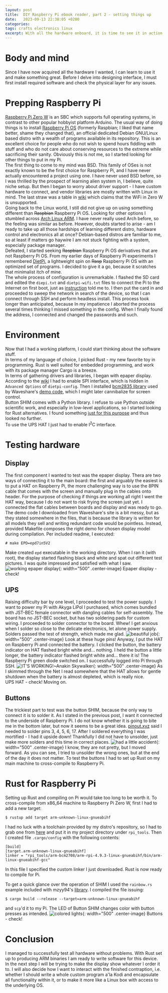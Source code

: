 ```yaml
---
layout: post
title:  DIY Raspberry Pi ebook reader, part 2 - setting things up
date:   2023-09-13 22:38:05 +0200
categories:
tags: crafts electronics linux
excerpt: With all the hardware onboard, it is time to see it in action. I have to test it before assembly.
---
```


# Body and mind

Since I have now acquired all the hardware I wanted, I can learn to use it and make something great. Before I delve into designing interface, I must first install required software and check the physical layer for any issues. 

# Prepping Raspberry Pi

[Raspberry Pi Zero W](https://www.raspberrypi.com/products/raspberry-pi-zero-w/) is an SBC which supports full operating systems, in contrast to other popular hobbyist platform Arduino. The usual way of doing things is to install [Raspberry Pi OS](https://www.raspberrypi.com/software/) (formerly Raspbian; I liked that name better, shame they changed that), an official dedicated Debian GNU/Linux based distro with a wealth of programs available in its repository. This is an excellent choice for people who do not wish to spend hours fiddling with stuff and who do not care about conserving resources to the extreme while sacrificing their sanity. Obviously this is not me, so I started looking for other things to put in my Pi.  
The first thing to come to my mind was BSD. This family of OSes is not exactly known to be the first choice for Raspberry Pi, and I have never actually encountered a project using one. I have never used BSD before, so I was thrilled by the prospect of learning alien system in, I believe, quite niche setup. But then I began to worry about driver support - I have custom hardware to connect, and vendor libraries are mostly written with Linux in mind. The last straw was a table in [wiki](https://wiki.freebsd.org/arm/Raspberry%20Pi) which claims that the WiFi in Zero W is unsupported.  
Going back to the Linux world, I still did not give up on using something different than ~~Raspbian~~ Raspberry Pi OS. Looking for other options I stumbled across [Arch Linux ARM](https://archlinuxarm.org/). I have never really used Arch before, so the feeling was similar as before. However, doubts started to arise - am I ready to take up all those hardships of learning different distro, hardware control and electronics all at once? Debian-based distros are familiar to me, so at least if matters go haywire I am not stuck fighting with a system, especially package manager.  
Defeated, I started seeking ~~Raspbian~~ Raspberry Pi OS derivatives that are not Raspberry Pi OS. From my earlier days of Raspberry Pi experiments I remembered [DietPi](https://dietpi.com/), a lightweight spin on ~~Rasp~~ Raspberry Pi OS with an optimized set of programs. I decided to give it a go, because it scratches that minimalist itch of mine.  
The whole process of configuration is unremarkable. I flashed the SD card and edited the `diepi.txt` and `dietpi-wifi.txt` files to connect the Pi to the Internet on first boot, just as [instruction](https://dietpi.com/docs/install/) told me to. I then put the card in and proceeded to sweep the network in search of the device, so that I can connect through SSH and perform headless install. This process took longer than anticipated, because In my impatience I aborted the process several times thinking I missed something in the config. When I finally found the address, I connected and changed the passwords and such.

# Environment

Now that I had a working platform, I could start thinking about the software stuff.  
In terms of my language of choice, I picked Rust - my new favorite toy in programming. Rust is well suited for embedded programming, and work with its package manager Cargo is a breeze.  
In terms of gathering drivers and libraries, I began with epaper display. According to the [wiki](https://www.waveshare.com/wiki/7.5inch_e-Paper_HAT_Manual#Working_With_Raspberry_Pi) I had to enable SPI interface, which is hidden in `Advanced Options` of `dietpi-config`. Then I installed [bcm2835 library](https://www.airspayce.com/mikem/bcm2835/) used by Waveshare's [demo code](https://github.com/waveshareteam/e-Paper), which I might later cannibalize for screen control.  
Button SHIM comes with a Python library. I refuse to use Python outside scientific work, and especially in low-level applications, so I started looking for Rust alternatives. I found something [just for this purpose](https://github.com/mzyy94/buttonshim) and thus looked no further.  
To use the UPS HAT I just had to enable I<sup>2</sup>C interface.


# Testing hardware

## Display

The first component I wanted to test was the epaper display. Thera are two ways of connecting it to the main board: the first and arguably the easiest is to put a HAT on Raspberry Pi, the more challenging way is to use the 8PIN cable that comes with the screen and manually plug in the cables onto header. For the purpose of checking if things are working all right I went the HAT way, because I do not want to risk frying the screen just yet. I connected the flat cables between boards and display and was ready to go.  
The demo code I downloaded from Waveshare's site is a bit messy, but as they stated somewhere in the files, that is because the library is written for all models they sell and writing redundant code would be pointless. Instead, provided Makefile composes the right demo for chosen display model during compilation. Per included readme, I executed:
```
# make EPD=epd7in5V2
```
Make created `epd` executable in the working directory. When I ran it (with root), the display started flashing black and white and spat out different test pictures. I was quite impressed and satisfied with what I saw.
![working epaper display](/assets/images/postimages/rpiebook/workingepaper.jpg){: width="500" .center-image}
Epaper display - check!

## UPS

Raising difficulty bar by one level, I proceeded to test the power supply. I want to power my Pi with Akyga LiPol I purchased, which comes bundled with JST-BEC female connector with dangling cables for self-assembly. The board has no JST-BEC socket, but has two soldering pads for custom wiring. I proceeded to solder connector to the board. Whew! I get anxious when I solder so close to the delicate electronics, let alone power supply. Solders passed the test of strength, which made me glad.
![beautiful job](/assets/images/postimages/rpiebook/upssolders.jpg){: width="500" .center-image}
Look at these huge pins! Anyway, I put the HAT on Raspberry Pi and connected the battery. I clicked the button, the battery indicator on HAT flashed bright white and... nothing. I held the button a little longer, the battery indicator flashed bright white and... there it is! The Raspberry Pi green diode switched on. I successfully logged into Pi through SSH.
![IT'S WORKING!~Anakin Skywalker](/assets/images/postimages/rpiebook/upsworking.jpg){: width="500" .center-image}
As I skimmed through the Net I read somewhere that the HAT allows for gentle shutdown when the battery is almost depleted, which is really nice.  
UPS HAT - check! Moving on.

## Buttons

The trickiest part to test was the button SHIM, because the only way to connect it is to solder it. As I stated in the previous post, I want it connected to the underside of Raspberry Pi. I do not know whether it is going to bite me in the bottom later, but now it seems to be a great idea. [pinout.xyz](https://pinout.xyz/pinout/button_shim) said I needed to solder pins 3, 4, 5, 6, 17. After I soldered everything I was mortified - I had it upside down! Thankfully I did not have to unsolder, just make more solders and this time in correct places.
![had a little accident](/assets/images/postimages/rpiebook/buttonssolders.jpg){: width="500" .center-image}
I know, they are not pretty, but I moved forward. As you can see, I tried to unsolder the wrong ones, but at the end of the day it does not matter. To test the buttons I had to set up Rust on my main machine to cross-compile to Raspberry Pi.

# Rust for Raspberry Pi

Setting up Rust and compiling on Pi would take too long to be worth it. To cross-compile from x86_64 machine to Raspberry Pi Zero W, first I had to add a new target:
```
$ rustup add target arm-unknown-linux-gnueabihf
```
I had no luck with a toolchain provided by my distro's repository, so I had to grab one from [here](https://github.com/raspberrypi/tools) and put it in my project directory under `rpi_tools`. Then I created file `.cargo/config` with the following contents:
```
[build]
[target.arm-unknown-linux-gnueabihf]
linker = "rpi_tools/arm-bcm2708/arm-rpi-4.9.3-linux-gnueabihf/bin/arm-linux-gnueabihf-gcc"
```
In this file I specified the custom linker I just downloaded. Rust is now ready to compile for Pi.

To get a quick glance over the operation of SHIM I used the `rainbow.rs` example included with mzyy94's [library](https://github.com/mzyy94/buttonshim). I compiled the file issuing:
```
$ cargo build --release --target=arm-unknown-linux-gnueabihf
```
and `scp`'d it to my Pi. The LED of Button SHIM changes color with button presses as intended.
![colored lights](/assets/images/postimages/rpiebook/buttonsworking.jpg){: width="500" .center-image}
Buttons - check!

# Conclusion

I managed to successfully test all hardware without problems. With Rust set up to producing ARM binaries I am ready to write software for this device.  
In the next step I will be trying to make the display show whatever I order it to. I will also decide how I want to interact with the finished contraption, i.e. whether I should write a whole custom program a'la Kodi and encapsulate all functionality within it, or to make it more like a Linux box with access to the underlying OS.
